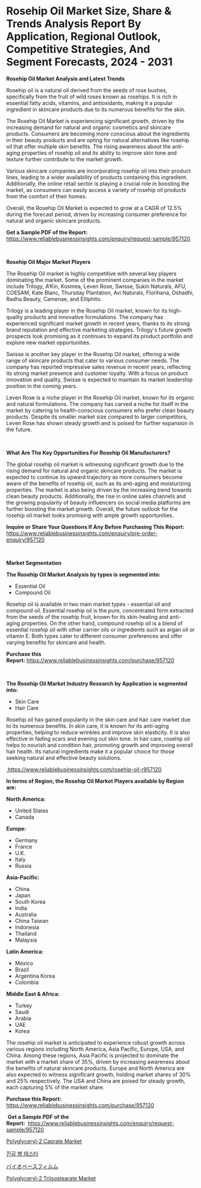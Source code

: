 <p><h1>Rosehip Oil Market Size, Share & Trends Analysis Report By Application, Regional Outlook, Competitive Strategies, And Segment Forecasts, 2024 - 2031</h1></p><p><strong>Rosehip Oil Market Analysis and Latest Trends</strong></p>
<p><p>Rosehip oil is a natural oil derived from the seeds of rose bushes, specifically from the fruit of wild roses known as rosehips. It is rich in essential fatty acids, vitamins, and antioxidants, making it a popular ingredient in skincare products due to its numerous benefits for the skin.</p><p>The Rosehip Oil Market is experiencing significant growth, driven by the increasing demand for natural and organic cosmetics and skincare products. Consumers are becoming more conscious about the ingredients in their beauty products and are opting for natural alternatives like rosehip oil that offer multiple skin benefits. The rising awareness about the anti-aging properties of rosehip oil and its ability to improve skin tone and texture further contribute to the market growth.</p><p>Various skincare companies are incorporating rosehip oil into their product lines, leading to a wider availability of products containing this ingredient. Additionally, the online retail sector is playing a crucial role in boosting the market, as consumers can easily access a variety of rosehip oil products from the comfort of their homes.</p><p>Overall, the Rosehip Oil Market is expected to grow at a CAGR of 12.5% during the forecast period, driven by increasing consumer preference for natural and organic skincare products.</p></p>
<p><strong>Get a Sample PDF of the Report:&nbsp;</strong> <a href="https://www.reliablebusinessinsights.com/enquiry/request-sample/957120">https://www.reliablebusinessinsights.com/enquiry/request-sample/957120</a></p>
<p>&nbsp;</p>
<p><strong>Rosehip Oil Major Market Players</strong></p>
<p><p>The Rosehip Oil market is highly competitive with several key players dominating the market. Some of the prominent companies in the market include Trilogy, A’Kin, Kosmea, Leven Rose, Swisse, Sukin Naturals, AFU, COESAM, Kate Blanc, Thursday Plantation, Avi Naturals, Florihana, Oshadhi, Radha Beauty, Camenae, and Elitphito.</p><p>Trilogy is a leading player in the Rosehip Oil market, known for its high-quality products and innovative formulations. The company has experienced significant market growth in recent years, thanks to its strong brand reputation and effective marketing strategies. Trilogy's future growth prospects look promising as it continues to expand its product portfolio and explore new market opportunities.</p><p>Swisse is another key player in the Rosehip Oil market, offering a wide range of skincare products that cater to various consumer needs. The company has reported impressive sales revenue in recent years, reflecting its strong market presence and customer loyalty. With a focus on product innovation and quality, Swisse is expected to maintain its market leadership position in the coming years.</p><p>Leven Rose is a niche player in the Rosehip Oil market, known for its organic and natural formulations. The company has carved a niche for itself in the market by catering to health-conscious consumers who prefer clean beauty products. Despite its smaller market size compared to larger competitors, Leven Rose has shown steady growth and is poised for further expansion in the future.</p></p>
<p>&nbsp;</p>
<p><strong>What Are The Key Opportunities For Rosehip Oil Manufacturers?</strong></p>
<p><p>The global rosehip oil market is witnessing significant growth due to the rising demand for natural and organic skincare products. The market is expected to continue its upward trajectory as more consumers become aware of the benefits of rosehip oil, such as its anti-aging and moisturizing properties. The market is also being driven by the increasing trend towards clean beauty products. Additionally, the rise in online sales channels and the growing popularity of beauty influencers on social media platforms are further boosting the market growth. Overall, the future outlook for the rosehip oil market looks promising with ample growth opportunities.</p></p>
<p><strong>Inquire or Share Your Questions If Any Before Purchasing This Report:</strong> <a href="https://www.reliablebusinessinsights.com/enquiry/pre-order-enquiry/957120">https://www.reliablebusinessinsights.com/enquiry/pre-order-enquiry/957120</a></p>
<p>&nbsp;</p>
<p><strong>Market Segmentation</strong></p>
<p><strong>The Rosehip Oil Market Analysis by types is segmented into:</strong></p>
<p><ul><li>Essential Oil</li><li>Compound Oil</li></ul></p>
<p><p>Rosehip oil is available in two main market types - essential oil and compound oil. Essential rosehip oil is the pure, concentrated form extracted from the seeds of the rosehip fruit, known for its skin-healing and anti-aging properties. On the other hand, compound rosehip oil is a blend of essential rosehip oil with other carrier oils or ingredients such as argan oil or vitamin E. Both types cater to different consumer preferences and offer varying benefits for skincare and health.</p></p>
<p><strong>Purchase this Report:&nbsp;</strong><a href="https://www.reliablebusinessinsights.com/purchase/957120">https://www.reliablebusinessinsights.com/purchase/957120</a></p>
<p>&nbsp;</p>
<p><strong>The Rosehip Oil Market Industry Research by Application is segmented into:</strong></p>
<p><ul><li>Skin Care</li><li>Hair Care</li></ul></p>
<p><p>Rosehip oil has gained popularity in the skin care and hair care market due to its numerous benefits. In skin care, it is known for its anti-aging properties, helping to reduce wrinkles and improve skin elasticity. It is also effective in fading scars and evening out skin tone. In hair care, rosehip oil helps to nourish and condition hair, promoting growth and improving overall hair health. Its natural ingredients make it a popular choice for those seeking natural and effective beauty solutions.</p></p>
<p><a href="https://www.reliablebusinessinsights.com/rosehip-oil-r957120">&nbsp;https://www.reliablebusinessinsights.com/rosehip-oil-r957120</a></p>
<p><strong>In terms of Region, the Rosehip Oil Market Players available by Region are:</strong></p>
<p>
    <p> <strong> North America: </strong>
        <ul>
            <li>United States</li>
            <li>Canada</li>
        </ul>
        </p> 
    <p> <strong> Europe: </strong>
        <ul>
            <li>Germany</li>
            <li>France</li>
            <li>U.K.</li>
            <li>Italy</li>
            <li>Russia</li>
        </ul>
        </p> 
    <p> <strong> Asia-Pacific: </strong>
        <ul>
            <li>China</li>
            <li>Japan</li>
            <li>South Korea</li>
            <li>India</li>
            <li>Australia</li>
            <li>China Taiwan</li>
            <li>Indonesia</li>
            <li>Thailand</li>
            <li>Malaysia</li>
        </ul>
        </p> 
    <p> <strong> Latin America: </strong>
        <ul>
            <li>Mexico</li>
            <li>Brazil</li>
            <li>Argentina Korea</li>
            <li>Colombia</li>
        </ul>
        </p> 
    <p> <strong> Middle East & Africa: </strong>
        <ul>
            <li>Turkey</li>
            <li>Saudi</li>
            <li>Arabia</li>
            <li>UAE</li>
            <li>Korea</li>
        </ul>
    </p>
    </p>
<p><p>The rosehip oil market is anticipated to experience robust growth across various regions including North America, Asia Pacific, Europe, USA, and China. Among these regions, Asia Pacific is projected to dominate the market with a market share of 35%, driven by increasing awareness about the benefits of natural skincare products. Europe and North America are also expected to witness significant growth, holding market shares of 30% and 25% respectively. The USA and China are poised for steady growth, each capturing 5% of the market share.</p></p>
<p><strong>Purchase this Report: </strong><a href="https://www.reliablebusinessinsights.com/purchase/957120">https://www.reliablebusinessinsights.com/purchase/957120</a></p>
<p>&nbsp;<strong>Get a Sample PDF of the Report:&nbsp;&nbsp;</strong><a href="https://www.reliablebusinessinsights.com/enquiry/request-sample/957120">https://www.reliablebusinessinsights.com/enquiry/request-sample/957120</a></p>
<p><strong></strong></p>
<p><p><a href="https://github.com/RyleeBauch2023/Market-Research-Report-List-1/blob/main/polyglyceryl-2-caprate-market.md">Polyglyceryl-2 Caprate Market</a></p><p><a href="https://github.com/tasfiyaj85/Market-Research-Report-List-1/blob/main/7988310147680.md">진공 병 테스터</a></p><p><a href="https://github.com/EstelWisozk1/Market-Research-Report-List-2/blob/main/5417171139761.md">バイオベースフィルム</a></p><p><a href="https://github.com/jodemen/Market-Research-Report-List-3/blob/main/polyglyceryl-2-triisostearate-market.md">Polyglyceryl-2 Triisostearate Market</a></p></p>